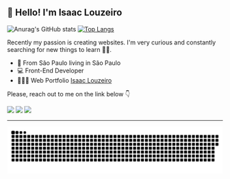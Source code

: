 ## 👋 Hello! I'm Isaac Louzeiro

![Anurag's GitHub stats](https://github-readme-stats.vercel.app/api?username=IsaacLouzeiro&show_icons=true&theme=radical)
[![Top Langs](https://github-readme-stats.vercel.app/api/top-langs/?username=IsaacLouzeiro&layout=compact&theme=radical)](https://github.com/anuraghazra/github-readme-stats)

Recently my passion is creating websites. I'm very curious and constantly searching for new things to learn 👨‍💻.

- 📍  From São Paulo living in São Paulo
- 💻 Front-End Developer
- 👨🏻‍💻 Web Portfolio <a href="https://isaaclouzeiro.github.io/portfolio/" target="_blank">Isaac Louzeiro<a>

Please, reach out to me on the link below 👇

<a href="https://instagram.com/louzeiro_isaac" target="_blank"><img src="https://img.shields.io/badge/-Instagram-%23E4405F?style=for-the-badge&logo=instagram&logoColor=white" target="_blank"></a>
<a href = "mailto:contatorafaballerini@gmail.com"><img src="https://img.shields.io/badge/-Gmail-%23333?style=for-the-badge&logo=gmail&logoColor=white" target="_blank"></a>
<a href="https://www.linkedin.com/in/isaac-louzeiro/" target="_blank"><img src="https://img.shields.io/badge/-LinkedIn-%230077B5?style=for-the-badge&logo=linkedin&logoColor=white" target="_blank"></a>

<hr>

![Snake animation](https://github.com/IsaacLouzeiro/IsaacLouzeiro/blob/output/github-contribution-grid-snake.svg)
